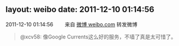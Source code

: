 layout: weibo
date: 2011-12-10 01:14:56
---
<meta name="referrer" content="no-referrer" />

2011-12-10 01:14:56  &nbsp;&nbsp;&nbsp;&nbsp;&nbsp;&nbsp; 来自 <a href="http://weibo.com/" rel="nofollow">微博 weibo.com</a>
转发微博
>  @xcv58: 像Google Currents这么好的服务，不墙了真是太可惜了。 ​​​
